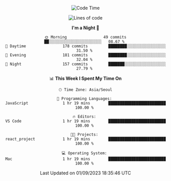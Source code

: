 <div align=center>
 
<!--START_SECTION:waka-->
![Code Time](http://img.shields.io/badge/Code%20Time-272%20hrs%2040%20mins-blue)

![Lines of code](https://img.shields.io/badge/From%20Hello%20World%20I%27ve%20Written-3.0%20million%20lines%20of%20code-blue)

**I'm a Night 🦉** 

```text
🌞 Morning                49 commits          ██░░░░░░░░░░░░░░░░░░░░░░░   08.67 % 
🌆 Daytime                178 commits         ████████░░░░░░░░░░░░░░░░░   31.50 % 
🌃 Evening                181 commits         ████████░░░░░░░░░░░░░░░░░   32.04 % 
🌙 Night                  157 commits         ███████░░░░░░░░░░░░░░░░░░   27.79 % 
```


📊 **This Week I Spent My Time On** 

```text
🕑︎ Time Zone: Asia/Seoul

💬 Programming Languages: 
JavaScript               1 hr 19 mins        █████████████████████████   100.00 % 

🔥 Editors: 
VS Code                  1 hr 19 mins        █████████████████████████   100.00 % 

🐱‍💻 Projects: 
react_project            1 hr 19 mins        █████████████████████████   100.00 % 

💻 Operating System: 
Mac                      1 hr 19 mins        █████████████████████████   100.00 % 
```


 Last Updated on 01/09/2023 18:35:46 UTC
<!--END_SECTION:waka-->
 </div>
